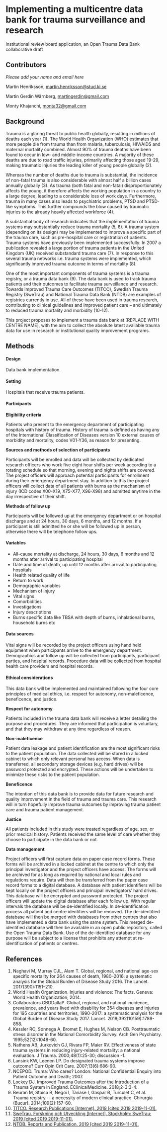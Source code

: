 ﻿# Implementing a multicentre data bank for trauma surveillance and research

Institutional review board application, an Open Trauma Data Bank collaborative draft

## Contributors

*Please add your name and email here*

Martin Henriksson, martin.henriksson@stud.ki.se

Martin Gerdin Wärnberg, martingerdin@gmail.com

Monty Khajanchi, monta32@gmail.com

## Background

Trauma is a glaring threat to public health globally, resulting in millions of deaths each year (1). The World Health Organization (WHO) estimates that more people die from trauma than from malaria, tuberculosis, HIV/AIDS and maternal mortality combined. Almost 90% of trauma deaths have been found to occur in low- and middle-income countries. A majority of these deaths are due to road traffic injuries, primarily affecting those aged 19-29, making traumatic injuries the leading killer of young people globally (2).

Whereas the number of deaths due to trauma is substantial, the incidence of non-fatal trauma is also considerable with almost half a billion cases annually globally (3). As trauma (both fatal and non-fatal) disproportionately affects the young, it therefore affects the working population in a country to a large degree, leading to a considerable loss of work days. Furthermore, trauma in many cases also leads to psychiatric problems, PTSD and PTSD-like symptoms. This further compounds the blow caused by traumatic injuries to the already heavily affected workforce (4).

A substantial body of research indicates that the implementation of trauma systems may substantially reduce trauma mortality (5, 6). A trauma system (depending on its design) may be implemented to improve a specific part of the trauma care, such as pre-hospital care or registration of patients. Trauma systems have previously been implemented successfully: In 2007 a publication revealed a large portion of trauma patients in the United Kingdom (UK) received substandard trauma care (7). In response to this several trauma networks i.e. trauma systems were implemented, which significantly improved trauma outcome in terms of mortality (8).

One of the most important components of trauma systems is a trauma registry, or a trauma data bank (9). The data bank is used to track trauma patients and their outcomes to facilitate trauma surveillance and research. Towards Improved Trauma Care Outcomes (TITCO), Swedish Trauma Registry (SweTrau) and National Trauma Data Bank (NTDB) are examples of registries currently in use. All of these have been used in trauma research, contributing to clinical guidelines and improved patient care – and ultimately to reduced trauma mortality and morbidity (10-12).

This project proposes to implement a trauma data bank at [REPLACE WITH CENTRE NAME], with the aim to collect the absolute latest available trauma data for use in research or institutional quality improvement programs.

## Methods

#### Design
Data bank implementation.

#### Setting

Hospitals that receive trauma patients.

#### Participants
**Eligibility criteria**

Patients who present to the emergency department of participating hospitals with history of trauma. History of trauma is defined as having any of the International Classification of Diseases version 10 external causes of morbidity and mortality, codes V01-Y36, as reason for presenting.

**Sources and methods of selection of participants**

Participants will be enrolled and data will be collected by dedicated research officers who work five eight hour shifts per week according to a rotating schedule so that morning, evening and nights shifts are covered. The project officers will approach potential participants for enrollment during their emergency department stay. In addition to this the project officers will collect data of all patients with burns as the mechanism of injury (ICD codes X00-X19, X75-X77, X96-X98) and admitted anytime in the day irrespective of their shift.

**Methods of follow up**

Participants will be followed up at the emergency department or on hospital discharge and at 24 hours, 30 days, 6 months, and 12 months. If a participant is still admitted he or she will be followed up in person, otherwise there will be telephone follow ups.

#### Variables

-	All-cause mortality at discharge, 24 hours, 30 days, 6 months and 12 months after arrival to participating hospital
-	Date and time of death, up until 12 months after arrival to participating hospitals
-	Health related quality of life
-	Return to work
-	Demographic variables
-	Mechanism of injury
-	Vital signs
-	Comorbidities
-	Investigations
-	Injury descriptions
-	Burns specific data like TBSA with depth of burns, inhalational burns, household burns etc

#### Data sources

Vital signs will be recorded by the project officers using hand held equipment when participants arrive to the emergency department. Demographics and follow up will be collected from participants, participant parties, and hospital records. Procedure data will be collected from hospital health care providers and hospital records.

#### Ethical considerations

This data bank will be implemented and maintained following the four core principles of medical ethics, i.e. respect for autonomy, non-maleficence, beneficence, and justice.

**Respect for autonomy**

Patients included in the trauma data bank will receive a letter detailing the purpose and procedures. They are informed that participation is voluntary, and that they may withdraw at any time regardless of reason.

**Non-maleficence**

Patient data leakage and patient identification are the most significant risks to the patient population. The data collected will be stored in a locked cabinet to which only relevant personal has access. When data is transferred, all secondary storage devices (e.g. hard drives) will be password protected and encrypted. These actions will be undertaken to minimize these risks to the patient population.

**Beneficence**

The intention of this data bank is to provide data for future research and quality improvement in the field of trauma and trauma care. This research will in turn hopefully improve trauma outcomes by improving trauma patient care and trauma patient management.

**Justice**

All patients included in this study were treated regardless of age, sex, or prior medical history. Patients received the same level of care whether they choose to participate in the data bank or not.

**Data management**

Project officers will first capture data on paper case record forms. These forms will be archived in a locked cabinet at the centre to which only the principal investigator and the project officers have access. The forms will be archived for as long as required by national and local rules and regulations require. Data will then be transferred from the paper case record forms to a digital database. A database with patient identifiers will be kept locally on the project officers and principal investigators’ hard drives. This database will be encrypted and password protected. The project officers will update the digital database after each follow up. With regular intervals the database will be de-identified locally. In de-identification process all patient and centre identifiers will be removed. The
de-identified database will then be merged with databases from other centres that also have implemented a data bank using the same system. This merged de-identified database will then be available in an open public repository, called the Open Trauma Data Bank. Use of the de-identified database for any purpose will be subject to a license that prohibits any attempt at re-identification of patients or centres.

## References

1. Naghavi M, Murray CJL, Alam T. Global, regional, and national age-sex specific mortality for 264 causes of death, 1980–2016: a systematic analysis for the Global Burden of Disease Study 2016. The Lancet. 2017(390):1151–210.
2. World Health Organization. Injuries and violence: The facts. Geneva: World Health Organization; 2014.
3. Collaborators GBDDaIIaP. Global, regional, and national incidence, prevalence, and years lived with disability for 354 diseases and injuries for 195 countries and territories, 1990-2017: a systematic analysis for the Global Burden of Disease Study 2017. Lancet. 2018;392(10159):1789-858.
4. Kessler RC, Sonnega A, Bromet E, Hughes M, Nelson CB. Posttraumatic stress disorder in the National Comorbidity Survey. Arch Gen Psychiatry. 1995;52(12):1048-60.
5. Nathens AB, Jurkovich GJ, Rivara FP, Maier RV. Effectiveness of state trauma systems in reducing injury-related mortality: a national evaluation. J Trauma. 2000;48(1):25-30; discussion -1.
6. Lansink KW, Leenen LP. Do designated trauma systems improve outcome? Curr Opin Crit Care. 2007;13(6):686-90.
7. NCEPOD. Truma: Who cares? London: National Confidential Enquiry into Patient Outcome and Death; 2007.
8. Lockey DJ. Improved Trauma Outcomes after the Introduction of a Trauma System in England. EClinicalMedicine. 2018;2-3:3-4.
9. Beuran M, Stoica B, Negoi I, Tanase I, Gaspar B, Turculet C, et al. Trauma registry -- a necessity of modern clinical practice. Chirurgia (Bucur). 2014;109(2):157-60.
10. <a href="https://www.sites.google.com/site/titcoindia/home/research-publications." target="_blank">TITCO. Research Publications [Internet]. 2019 [cited 2019 2019-11-01]. </a>
11. <a href="http://rcsyd.se/swetrau/forskning-och-utveckling." target="_blank">SweTrau. Forskning och Utveckling [Internet]. Stockholm: SweTrau; 2019 [cited 2019 2019-11-01]. </a>
12. <a href="https://www.facs.org/quality-programs/trauma/tqp/center-programs/ntdb/docpub." target="_blank">NTDB. Reports and Publication. 2019 [cited 2019 2019-11-01].</a>
